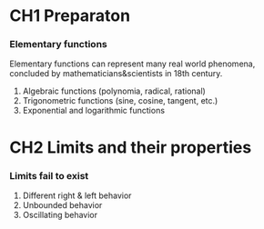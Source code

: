 # CH1 Preparaton
### Elementary functions 

Elementary functions can represent many real world phenomena, concluded by mathematicians&scientists in 18th century.

1. Algebraic functions (polynomia, radical, rational)
2. Trigonometric functions (sine, cosine, tangent, etc.)
3. Exponential and logarithmic functions


# CH2 Limits and their properties
### Limits fail to exist

1. Different right & left behavior
2. Unbounded behavior
3. Oscillating behavior
